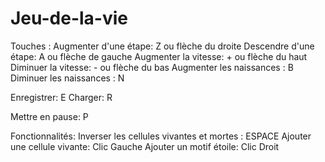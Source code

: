 # Jeu-de-la-vie

Touches :
Augmenter d'une étape: Z ou flèche du droite
Descendre d'une étape: A ou flèche de gauche
Augmenter la vitesse: + ou flèche du haut
Diminuer la vitesse: - ou flèche du bas
Augmenter les naissances : B
Diminuer les naissances : N

Enregistrer: E
Charger: R

Mettre en pause: P

Fonctionnalités:
Inverser les cellules vivantes et mortes : ESPACE
Ajouter une cellule vivante: Clic Gauche
Ajouter un motif étoile: Clic Droit